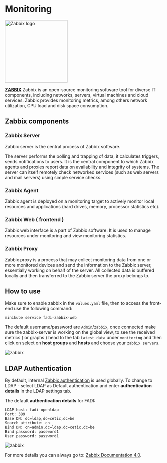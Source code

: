 Monitoring
=======

<p align="left";>
	<a href="https://www.elastic.co" alt="elk">
	    <img src="images/logos/zabbix_logo.png" align="center" alt="Zabbix logo" width="200px" />
    </a>
</p>

**[ZABBIX](https://www.zabbix.com)** Zabbix is an open-source monitoring software tool for diverse IT components, including networks, servers, virtual machines and cloud services. Zabbix provides monitoring metrics, among others network utilization, CPU load and disk space consumption.
 
## Zabbix components

### Zabbix Server

Zabbix server is the central process of Zabbix software.

The server performs the polling and trapping of data, it calculates triggers, sends notifications to users. It is the central component to which Zabbix agents and proxies report data on availability and integrity of systems. The server can itself remotely check networked services (such as web servers and mail servers) using simple service checks.

### Zabbix Agent

Zabbix agent is deployed on a monitoring target to actively monitor local resources and applications (hard drives, memory, processor statistics etc).

### Zabbix Web ( frontend )

Zabbix web interface is a part of Zabbix software. It is used to manage resources under monitoring and view monitoring statistics.

### Zabbix Proxy 

Zabbix proxy is a process that may collect monitoring data from one or more monitored devices and send the information to the Zabbix server, essentially working on behalf of the server. All collected data is buffered locally and then transferred to the Zabbix server the proxy belongs to.

## How to use

Make sure to enable zabbix in the `values.yaml` file, then to access the front-end use the following command:

```
minikube service fadi-zabbix-web
```

The default username/password are `Admin`/`zabbix`, once connected make sure the zabbix-server is working on the global view, to see the received metrics ( or graphs ) head to the tab `Latest data` under `monitoring` and then click on select on **host groups** and **hosts** and choose your `zabbix servers`.

![zabbix](images/carousel/zabbix.gif)

## LDAP Authentication 


By default, internal [Zabbix authentication](https://www.zabbix.com/documentation/4.0/manual/web_interface/frontend_sections/administration/authentication) is used globally. To change to LDAP - select LDAP as Default authentication and enter **authentication details** in the LDAP settings tab. 

The default **authentication details** for FADI:

```
LDAP host: fadi-openldap
Port: 389
Base DN: dc=ldap,dc=cetic,dc=be
Search attribute: cn
Bind DN: cn=admin,dc=ldap,dc=cetic,dc=be
Bind password: password1
User password: password1
```


![zabbix](images/carousel/zabbix-auth.gif)

For more details you can always go to: [Zabbix Documentation 4.0](https://www.zabbix.com/documentation/4.0/manual/introduction).
